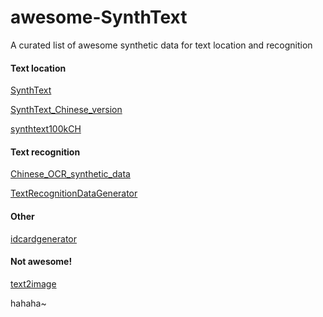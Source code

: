 # awesome-SynthText
A curated list of awesome synthetic data for text location and recognition

#### Text location

[SynthText](https://github.com/ankush-me/SynthText)

[SynthText_Chinese_version](https://github.com/JarveeLee/SynthText_Chinese_version)

[synthtext100kCH](https://github.com/tongpi/synthtext100kCH)

#### Text recognition

[Chinese_OCR_synthetic_data](https://github.com/wang-tf/Chinese_OCR_synthetic_data)

[TextRecognitionDataGenerator](https://github.com/Belval/TextRecognitionDataGenerator)


#### Other

[idcardgenerator](https://github.com/airob0t/idcardgenerator)


#### Not awesome!

[text2image](https://github.com/TianzhongSong/text2image)

hahaha~
